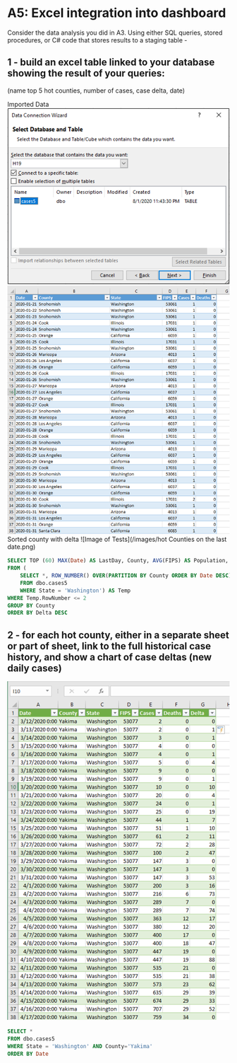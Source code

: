 # A5: Excel integration into dashboard
Consider the data analysis you did in A3. Using either SQL queries, stored procedures, or C# code that stores results to a staging table -

## 1 - build an excel table linked to your database showing the result of your queries:

(name top 5 hot counties, number of cases, case delta, date)

Imported Data
![Image of Tests](/images/window.png)
![Image of Tests](/images/importeddata.png)
Sorted county with delta
![Image of Tests](/images/hot Counties on the last date.png)

``` sql
SELECT TOP (60) MAX(Date) AS LastDay, County, AVG(FIPS) AS Population, MAX(Cases) AS Cases, (MAX(Cases)-Min(Cases)) AS Delta
FROM (
    SELECT *, ROW_NUMBER() OVER(PARTITION BY County ORDER BY Date DESC) AS RowNumber
    FROM dbo.cases5
    WHERE State = 'Washington') AS Temp
WHERE Temp.RowNumber <= 2
GROUP BY County
ORDER BY Delta DESC
```

## 2 - for each hot county, either in a separate sheet or part of sheet, link to the full historical case history, and show a chart of case deltas (new daily cases)

![Image of Tests](/images/eachcounty.png)

``` sql
SELECT *
FROM dbo.cases5
WHERE State = 'Washington' AND County='Yakima'
ORDER BY Date
```
